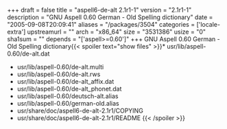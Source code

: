 +++
draft = false
title = "aspell6-de-alt 2.1r1-1"
version = "2.1r1-1"
description = "GNU Aspell 0.60 German - Old Spelling dictionary"
date = "2005-09-08T20:09:41"
aliases = "/packages/3504"
categories = ['locale-extra']
upstreamurl = ""
arch = "x86_64"
size = "3531386"
usize = "0"
sha1sum = ""
depends = "['aspell>=0.60']"
+++
GNU Aspell 0.60 German - Old Spelling dictionary{{< spoiler text="show files" >}}* usr/lib/aspell-0.60/de-alt.dat
* usr/lib/aspell-0.60/de-alt.multi
* usr/lib/aspell-0.60/de-alt.rws
* usr/lib/aspell-0.60/de-alt_affix.dat
* usr/lib/aspell-0.60/de-alt_phonet.dat
* usr/lib/aspell-0.60/deutsch-alt.alias
* usr/lib/aspell-0.60/german-old.alias
* usr/share/doc/aspell6-de-alt-2.1r1/COPYING
* usr/share/doc/aspell6-de-alt-2.1r1/README
{{< /spoiler >}}